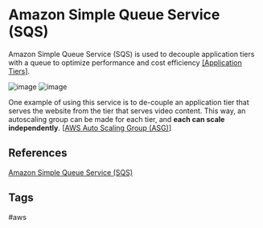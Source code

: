 # Amazon Simple Queue Service (SQS)

Amazon Simple Queue Service (SQS) is used to decouple application tiers with a queue to optimize performance and cost efficiency [[Application Tiers]](https://github.com/EliotKhachi//publicZk/tree/main/202309162313).  

![image](./Sat_Sep_16_06:13:24_PM_PDT_2023.png)
![image](./Sat_Sep_16_06:13:24_PM_PDT_2023.png)

One example of using this service is to de-couple an application tier that serves the website from the tier that serves video content. This way, an autoscaling group can be made for each tier, and **each can scale independently**. [[AWS Auto Scaling Group (ASG)](https://github.com/EliotKhachi//publicZk/tree/main/202309152017)]  

## References
[Amazon Simple Queue Service (SQS)](https://aws.amazon.com/pm/sqs/?trk=84951f72-fb87-4173-b32b-ced557711d5a&sc_channel=ps&ef_id=CjwKCAjwpJWoBhA8EiwAHZFzfqEsotVfstfhzKTRp_sRQkMWzNRLB8qbf-xoGsfp5QzCh5sPNc27vRoCGaYQAvD_BwE:G:s&s_kwcid=AL!4422!3!658520967044!!!g!!!19852662602!149878733460)

## Tags
#aws

